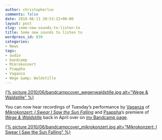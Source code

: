 ```yaml
---
author: christopherlux
comments: false
date: 2010-06-11 20:53:22+00:00
layout: post
slug: some-new-sounds-to-listen-to
title: Some new sounds to listen to
wordpress_id: 839
categories:
- News
tags:
- audio
- bandcamp
- Mikrokonzert
- Psappha
- Vaganza
- Wege &amp; Waldstille
---
```


[{% picture 2010/06/bandcampcover_wegenwaldstille.jpg alt="Wege & Waldstille" %}](http://bit.ly/c1d3EK)

You can now hear recordings of Tuesday’s performance by [Vaganza](http://www.vaganza.manchester.ac.uk/) of [_Mikrokonzert: I Swear I Saw the Sun Falling_](http://www.chrisswithinbank.net/2009/06/mikrokonzert-2/) and [Psappha](http://www.psappha.com/)’s premiere of _[Wege & Waldstille](http://www.chrisswithinbank.net/2010/04/wegen-und-waldstille/)_ back in April over on [my Bandcamp page](http://hear.chrisswithinbank.net/).

[{% picture 2010/06/bandcampcover_mikrokonzert.jpg alt="Mikrokonzert: I Swear I Saw the Sun Falling" %}](http://bit.ly/9MRNGi)
